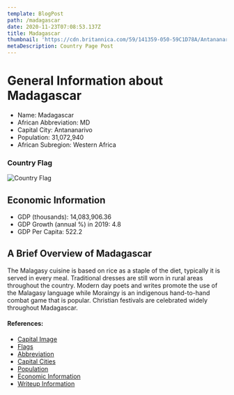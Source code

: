 ```yaml
---
template: BlogPost
path: /madagascar
date: 2020-11-23T07:08:53.137Z
title: Madagascar
thumbnail: 'https://cdn.britannica.com/59/141359-050-59C1D78A/Antananarivo-Madagascar.jpg'
metaDescription: Country Page Post
---
```


# General Information about Madagascar

- Name: Madagascar
- African Abbreviation: MD
- Capital City: Antananarivo
- Population: 31,072,940
- African Subregion: Western Africa

### Country Flag
![Country Flag](https://raw.githubusercontent.com/hjnilsson/country-flags/master/png1000px/mg.png)

## Economic Information
 - GDP (thousands): 14,083,906.36
 - GDP Growth (annual %) in 2019: 4.8
 - GDP Per Capita: 522.2

## A Brief Overview of Madagascar

The Malagasy cuisine is based on rice as a staple of the diet, typically it is served in every meal. Traditional dresses are still worn in rural areas throughout the country. Modern day poets and writes promote the use of the Malagasy language while Moraingy is an indigenous hand-to-hand combat game that is popular. Christian festivals are celebrated widely throughout Madagascar.

#### References:
- [Capital Image](https://cdn.britannica.com/59/141359-050-59C1D78A/Antananarivo-Madagascar.jpg)
- [Flags](https://github.com/hjnilsson/country-flags)
- [Abbreviation](https://planetarynames.wr.usgs.gov/Abbreviations)
- [Capital Cities](https://www.nationsonline.org/oneworld/capitals_africa.htm)
- [Population](https://www.worldometers.info/population/countries-in-africa-by-population/)
- [Economic Information](https://data.worldbank.org/)
- [Writeup Information](https://www.worldatlas.com/articles/the-culture-of-madagascar.html)
